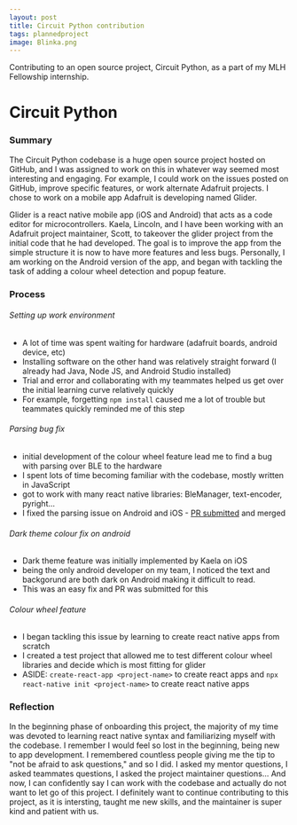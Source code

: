 ```yaml
---
layout: post
title: Circuit Python contribution
tags: plannedproject
image: Blinka.png
---
```



Contributing to an open source project, Circuit Python, as a part of my MLH Fellowship internship. 


# Circuit Python

### Summary
The Circuit Python codebase is a huge open source project hosted on GitHub, and I was assigned to work on this in whatever way seemed most interesting and engaging. For example, I could work on the issues posted on GitHub, improve specific features, or work alternate Adafruit projects. I chose to work on a mobile app Adafruit is developing named Glider.  

Glider is a react native mobile app (iOS and Android) that acts as a code editor for microcontrollers. Kaela, Lincoln, and I have been working with an Adafruit project maintainer, Scott, to takeover the glider project from the initial code that he had developed. The goal is to improve the app from the simple structure it is now to have more features and less bugs. Personally, I am working on the Android version of the app, and began with tackling the task of adding a colour wheel detection and popup feature. 

### Process
###### Setting up work environment
 * A lot of time was spent waiting for hardware (adafruit boards, android device, etc)
 * Installing software on the other hand was relatively straight forward (I already had Java, Node JS, and Android Studio installed)
 * Trial and error and collaborating with my teammates helped us get over the initial learning curve relatively quickly 
 * For example, forgetting `npm install` caused me a lot of trouble but teammates quickly reminded me of this step
###### Parsing bug fix
 * initial development of the colour wheel feature lead me to find a bug with parsing over BLE to the hardware
 * I spent lots of time becoming familiar with the codebase, mostly written in JavaScript
 * got to work with many react native libraries: BleManager, text-encoder, pyright...
 * I fixed the parsing issue on Android and iOS - [PR submitted](https://github.com/adafruit/glider/pull/12) and merged
###### Dark theme colour fix on android
 * Dark theme feature was initially implemented by Kaela on iOS
 * being the only android developer on my team, I noticed the text and backgorund are both dark on Android making it difficult to read. 
 * This was an easy fix and PR was submitted for this
###### Colour wheel feature
 * I began tackling this issue by learning to create react native apps from scratch
 * I created a test project that allowed me to test different colour wheel libraries and decide which is most fitting for glider
 * ASIDE: `create-react-app <project-name>` to create react apps and `npx react-native init <project-name>` to create react native apps

### Reflection
In the beginning phase of onboarding this project, the majority of my time was devoted to learning react native syntax and familiarizing myself with the codebase. I remember I would feel so lost in the beginning, being new to app development. I remembered countless people giving me the tip to "not be afraid to ask questions," and so I did. I asked my mentor questions, I asked teammates questions, I asked the project maintainer questions... And now, I can confidently say I can work with the codebase and actually do not want to let go of this project. I definitely want to continue contributing to this project, as it is intersting, taught me new skills, and the maintainer is super kind and patient with us. 
